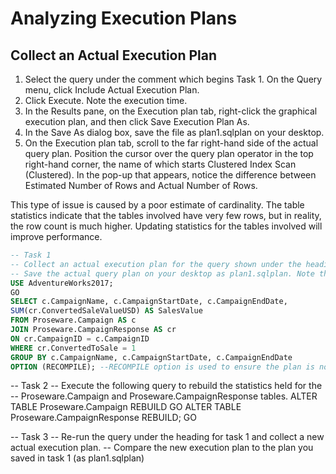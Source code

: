 # Analyzing Execution Plans
## Collect an Actual Execution Plan

1. Select the query under the comment which begins Task 1. On the Query menu, click Include Actual Execution Plan.
2. Click Execute. Note the execution time.
3. In the Results pane, on the Execution plan tab, right-click the graphical execution plan, and then click Save Execution Plan As.
4. In the Save As dialog box, save the file as plan1.sqlplan on your desktop.
5. On the Execution plan tab, scroll to the far right-hand side of the actual query plan. Position the cursor over the query plan operator in the top right-hand corner, the name of which starts Clustered Index Scan (Clustered). In the pop-up that appears, notice the difference between Estimated Number of Rows and Actual Number of Rows.

This type of issue is caused by a poor estimate of cardinality. The table statistics indicate that the tables involved have very few rows, but in reality, the row count is much higher. Updating statistics for the tables involved will improve performance.

```sql
-- Task 1 
-- Collect an actual execution plan for the query shown under the heading for task 1. 
-- Save the actual query plan on your desktop as plan1.sqlplan. Note the execution time.
USE AdventureWorks2017;
GO
SELECT c.CampaignName, c.CampaignStartDate, c.CampaignEndDate,
SUM(cr.ConvertedSaleValueUSD) AS SalesValue
FROM Proseware.Campaign AS c
JOIN Proseware.CampaignResponse AS cr
ON cr.CampaignID = c.CampaignID
WHERE cr.ConvertedToSale = 1
GROUP BY c.CampaignName, c.CampaignStartDate, c.CampaignEndDate
OPTION (RECOMPILE); --RECOMPILE option is used to ensure the plan is not drawn from the cache
```

-- Task 2 
-- Execute the following query to rebuild the statistics held for the 
-- Proseware.Campaign and Proseware.CampaignResponse tables.
ALTER TABLE Proseware.Campaign REBUILD
GO
ALTER TABLE Proseware.CampaignResponse REBUILD;
GO

-- Task 3
-- Re-run the query under the heading for task 1 and collect a new actual execution plan. 
-- Compare the new execution plan to the plan you saved in task 1 (as plan1.sqlplan)


